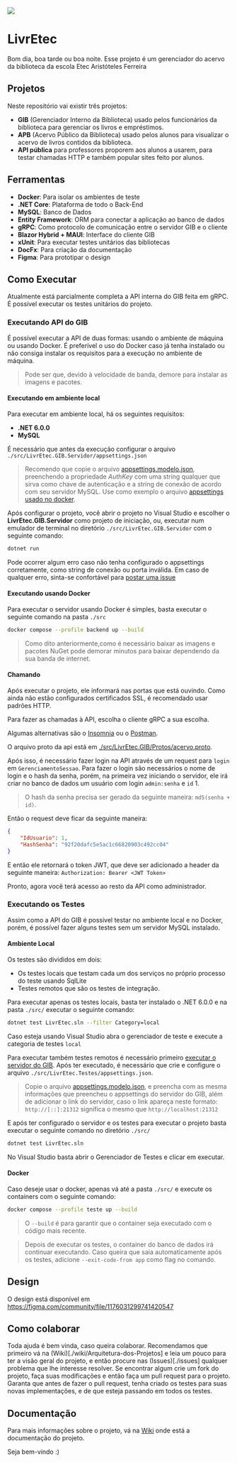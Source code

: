 ![](https://repobeats.axiom.co/api/embed/f5cead7dc8f370c3893a9f4a5edfd68b154ec43d.svg)

# LivrEtec
Bom dia, boa tarde ou boa noite. Esse projeto é um gerenciador do acervo da biblioteca da escola Etec Aristóteles Ferreira

## Projetos
Neste repositório vai existir três projetos:
- **GIB** (Gerenciador Interno da Biblioteca) usado pelos funcionários da biblioteca para gerenciar os livros e empréstimos.
- **APB** (Acervo Público da Biblioteca) usado pelos alunos para visualizar o acervo de livros contidos da biblioteca. 
- **API pública** para professores proporem aos alunos a usarem, para testar chamadas HTTP e também popular sites feito por alunos.

## Ferramentas
- **Docker**: Para isolar os ambientes de teste
- **.NET Core**: Plataforma de todo o Back-End
- **MySQL**: Banco de Dados
- **Entity Framework**: ORM para conectar a aplicação ao banco de dados
- **gRPC**: Como protocolo de comunicação entre o servidor GIB e o cliente 
- **Blazor Hybrid + MAUI**: Interface do cliente GIB
- **xUnit**: Para executar testes unitários das bibliotecas
- **DocFx**: Para criação da documentação
- **Figma**: Para prototipar o design

## Como Executar
Atualmente está parcialmente completa a API interna do GIB feita em gRPC. É possível executar os testes unitários do projeto.
### Executando API do GIB
É possível executar a API de duas formas: usando o ambiente de máquina ou usando Docker. É preferível o uso do Docker caso já tenha instalado ou não consiga instalar os requisitos para a execução no ambiente de máquina.

> Pode ser que, devido à velocidade de banda, demore para instalar as imagens e pacotes.

#### Executando em ambiente local
Para executar em ambiente local, há os seguintes requisitos:

- **.NET 6.0.0**
- **MySQL**

É necessário que antes da execução configurar o arquivo `./src/LivrEtec.GIB.Servidor/appsettings.json` 

> Recomendo que copie o arquivo [appsettings.modelo.json](./src/LivrEtec.GIB.Servidor/appsettings.modelo.json), preenchendo a propriedade _AuthKey_ com uma string qualquer que sirva como chave de autenticação e a string de conexão de acordo com seu servidor MySQL. Use como exemplo o arquivo [appsettings usado no docker](src/Docker/GIB.Servidor/appsettings.json).

Após configurar o projeto, você abrir o projeto no Visual Studio e escolher o **LivrEtec.GIB.Servidor** como projeto de iniciação, ou, executar num emulador de terminal no diretório `./src/LivrEtec.GIB.Servidor` com o seguinte comando:
```bash
dotnet run
```
Pode ocorrer algum erro caso não tenha configurado o appsettings corretamente, como string de conexão ou porta inválida. Em caso de qualquer erro, sinta-se confortável para [postar uma issue](https://github.com/GoliasVictor/LivrEtec/issues/new)  

#### Executando usando Docker

Para executar o servidor usando Docker é simples, basta executar o seguinte comando na pasta `./src`
```bash
docker compose --profile backend up --build
```
> Como dito anteriormente,como é necessário baixar as imagens e pacotes NuGet pode demorar minutos para baixar dependendo da sua banda de internet. 

#### Chamando 

Após executar o projeto, ele informará nas portas que está ouvindo. Como ainda não estão configurados certificados SSL, é recomendado usar padrões HTTP.

Para fazer as chamadas à API, escolha o cliente gRPC a sua escolha.

Algumas alternativas são o [Insomnia](https://docs.insomnia.rest/insomnia/grpc) ou o [Postman](https://learning.postman.com/docs/sending-requests/grpc/grpc-request-interface/).

O arquivo proto da api está em [./src/LivrEtec.GIB/Protos/acervo.proto](./src/LivrEtec.GIB/Protos/acervo.proto).

Após isso, é necessário fazer login na API através de um request para `login` em `GerenciamentoSessao`. Para fazer o login são necessários o nome de login e o hash da senha, porém, na primeira vez iniciando o servidor, ele irá criar no banco de dados um usuário com login `admin:senha` e `id` 1.

> O hash da senha precisa ser gerado da seguinte maneira: `md5(senha + id)`. 

Então o request deve ficar da seguinte maneira: 
```json 
{
	"IdUsuario": 1,
	"HashSenha": "92f20dafc5e5ac1c66820903c492cc04"
}
```
 
E então ele retornará o token JWT, que deve ser adicionado a header da seguinte maneira:
`Authorization: Bearer <JWT Token>` 

Pronto, agora você terá acesso ao resto da API como administrador.

### Executando os Testes

Assim como a API do GIB é possível testar no ambiente local e no Docker, porém, é possível fazer alguns testes sem um servidor MySQL instalado.

#### Ambiente Local
Os testes são divididos em dois:
* Os testes locais que testam cada um dos serviços no próprio processo do teste usando SqlLite
* Testes remotos que são os testes de integração.

Para executar apenas os testes locais, basta ter instalado o .NET 6.0.0 e na pasta `./src/` executar o seguinte comando:
```bash
dotnet test LivrEtec.sln --filter Category=local
```

Caso esteja usando Visual Studio abra o gerenciador de teste e execute a categoria de testes `local`


Para executar também testes remotos é necessário primeiro [executar o servidor do GIB](#executando-api-do-gib). Após ter executado, é necessário que crie e configure o arquivo `./src/LivrEtec.Testes/appsettings.json`.
> Copie o arquivo [appsettings.modelo.json](./src/LivrEtec.Testes/appsettings.modelo.json), e preencha com as mesma informações que preencheu o appsettings do servidor do GIB, além de adicionar o link do servidor, caso o link apareça neste formato: `http://[::]:21312` significa o mesmo que `http://localhost:21312` 

E após ter configurado o servidor e os testes para executar o projeto basta executar o seguinte comando no diretório `./src/`
```bash
dotnet test LivrEtec.sln
```
No Visual Studio basta abrir o Gerenciador de Testes e clicar em executar.


#### Docker
Caso deseje usar o docker, apenas vá até a pasta `./src/` e execute os containers com o seguinte comando:
```bash
docker compose --profile teste up --build
``` 
> O `--build` é para garantir que o container seja executado com o código mais recente.

> Depois de executar os testes, o container do banco de dados irá continuar executando. Caso queira que saia automaticamente após os testes, adicione `--exit-code-from app` como flag no comando.

## Design 
O design está disponível em https://figma.com/community/file/1176031299741420547

## Como colaborar 
Toda ajuda é bem vinda, caso queira colaborar. Recomendamos que primeiro vá na (Wiki)[./wiki/Arquitetura-dos-Projetos] e leia um pouco para ter a visão geral do projeto, e então procure nas (Issues)[./issues] qualquer problema que lhe interesse resolver. Se encontrar algum crie um fork do projeto, faça suas modificações e então faça um pull request para o projeto.
Garanta que antes de fazer o pull request, tenha criado os testes para suas novas implementações, e de que esteja passando em todos os testes.

## Documentação
Para mais informações sobre o projeto, vá na [Wiki](https://github.com/GoliasVictor/LivrEtec/wiki) onde está a documentação do projeto.

Seja bem-vindo :)
